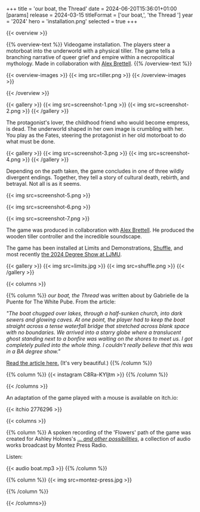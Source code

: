 +++
title = 'our boat, the Thread'
date = 2024-06-20T15:36:01+01:00
[params]
    release = 2024-03-15
    titleFormat = ['our boat,', 'the Thread ']
    year = '2024'
    hero = 'installation.png'
    selected = true
+++

{{< overview >}}

{{% overview-text %}}
Videogame installation. The players steer a motorboat into the underworld with a physical tiller. The game tells a branching narrative of queer grief and empire within a necropolitical mythology. Made in collaboration with [Alex Brettell](https://www.instagram.com/folkvutur/).
{{% /overview-text %}}

{{< overview-images >}}
{{< img src=tiller.png >}}
{{< /overview-images >}}

{{< /overview >}}

{{< gallery >}}
{{< img src=screenshot-1.png >}}
{{< img src=screenshot-2.png >}}
{{< /gallery >}}

The protagonist's lover, the childhood friend who would become empress, is dead. The underworld shaped in her own image is crumbling with her. You play as the Fates, steering the protagonist in her old motorboat to do what must be done.

{{< gallery >}}
{{< img src=screenshot-3.png >}}
{{< img src=screenshot-4.png >}}
{{< /gallery >}}

Depending on the path taken, the game concludes in one of three wildly divergent endings. Together, they tell a story of cultural death, rebirth, and betrayal. Not all is as it seems.

{{< img src=screenshot-5.png >}}

{{< img src=screenshot-6.png >}}

{{< img src=screenshot-7.png >}}

The game was produced in collaboration with [Alex Brettell](https://www.instagram.com/folkvutur/). He produced the wooden tiller controller and the incredible soundscape.

The game has been installed at Limits and Demonstrations, [Shuffle](https://shuffleshuffleshuffle.co.uk/), and most recently [the 2024 Degree Show at LJMU](https://lsad.co.uk/students/ada-null/). 

{{< gallery >}}
{{< img src=limits.jpg >}}
{{< img src=shuffle.png >}}
{{< /gallery >}}

{{< columns >}}

{{% column %}}
*our boat, the Thread* was written about by Gabrielle de la Puente for The White Pube. From the article:

*"The boat chugged over lakes, through a half-sunken church, into dark sewers and glowing caves. At one point, the player had to keep the boat straight across a tense waterfall bridge that stretched across blank space with no boundaries. We arrived into a starry globe where a translucent ghost standing next to a bonfire was waiting on the shores to meet us. I got completely pulled into the whole thing. I couldn’t really believe that this was in a BA degree show."*

[Read the article here.](https://thewhitepube.co.uk/texts/2024/ljmu-degree-show/) (It's very beautiful.)
{{% /column %}}

{{% column %}}
{{< instagram C8Ra-KYIjtm >}}
{{% /column %}}

{{< /columns >}}

An adaptation of the game played with a mouse is available on itch.io:

{{< itchio 2776296 >}}

{{< columns >}}

{{% column %}}
A spoken recording of the 'Flowers' path of the game was created for Ashley Holmes's [*... and other possibilities*](https://radio.montezpress.com/#/show/3389), a collection of audio works broadcast by Montez Press Radio.

Listen:

{{< audio boat.mp3 >}}
{{% /column %}}

{{% column %}}
{{< img src=montez-press.jpg >}}

{{% /column %}}

{{< /columns>}}


